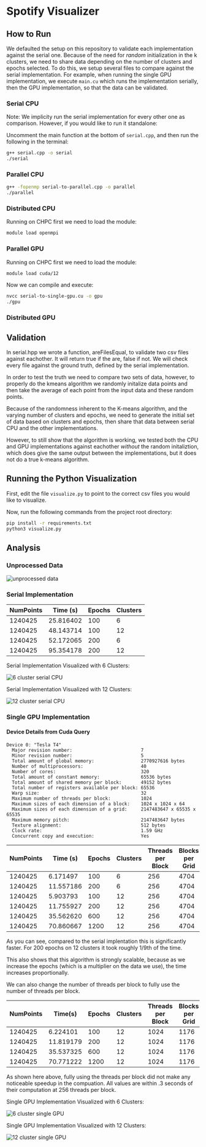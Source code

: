 # Spotify Visualizer

## How to Run

We defaulted the setup on this repository to validate each implementation against the serial one. Because of the need for _random_ initialization in the k clusters, we need to share data depending on the number of clusters and epochs selected. To do this, we setup several files to compare against the serial implementation. For example, when running the single GPU implementation, we execute `main.cu` which runs the implementation serially, then the GPU implementation, so that the data can be validated.

### Serial CPU

Note: We implicity run the serial implementation for every other one as comparison. However, if you would like to run it standalone:

Uncomment the main function at the bottom of `serial.cpp`, and then run the following in the terminal:

```bash
g++ serial.cpp -o serial
./serial
```

### Parallel CPU

```bash
g++ -fopenmp serial-to-parallel.cpp -o parallel
./parallel
```

### Distributed CPU

Running on CHPC first we need to load the module:

```bash
module load openmpi
```

### Parallel GPU

Running on CHPC first we need to load the module:

```bash
module load cuda/12
```

Now we can compile and execute:

```bash
nvcc serial-to-single-gpu.cu -o gpu
./gpu
```

### Distributed GPU

## Validation

In serial.hpp we wrote a function, areFilesEqual, to validate two csv files against eachother. It will return true if the are, false if not. We will check every file against the ground truth, defined by the serial implementation.

In order to test the truth we need to compare two sets of data, however, to properly do the kmeans algorithm we randomly initalize data points and then take the average of each point from the input data and these random points.

Because of the randomness inherent to the K-means algorithm, and the varying number of clusters and epochs, we need to generate the initial set of data based on clusters and epochs, then share that data between serial CPU and the other implementations.

However, to still show that the algorithm is working, we tested both the CPU and GPU implementations against eachother _without_ the random initaliztion, which does give the same output between the implementations, but it does not do a true k-means algorithm.

## Running the Python Visualization

First, edit the file `visualize.py` to point to the correct csv files you would like to visualize.

Now, run the following commands from the project root directory:

```bash
pip install -r requirements.txt
python3 visualize.py
```

## Analysis

### Unprocessed Data

![unprocessed data](./images/Unprocessed.png)

### Serial Implementation

| NumPoints | Time (s)  | Epochs | Clusters |
| --------- | --------- | ------ | -------- |
| 1240425   | 25.816402 | 100    | 6        |
| 1240425   | 48.143714 | 100    | 12       |
| 1240425   | 52.172065 | 200    | 6        |
| 1240425   | 95.354178 | 200    | 12       |

Serial Implementation Visualized with 6 Clusters:

![6 cluster serial CPU](./images/serialProcessed.png)

Serial Implementation Visualized with 12 Clusters:

![12 cluster serial CPU](./images/Serial-200e-12c.png)

### Single GPU Implementation

#### Device Details from Cuda Query

```text
Device 0: "Tesla T4"
  Major revision number:                         7
  Minor revision number:                         5
  Total amount of global memory:                 2770927616 bytes
  Number of multiprocessors:                     40
  Number of cores:                               320
  Total amount of constant memory:               65536 bytes
  Total amount of shared memory per block:       49152 bytes
  Total number of registers available per block: 65536
  Warp size:                                     32
  Maximum number of threads per block:           1024
  Maximum sizes of each dimension of a block:    1024 x 1024 x 64
  Maximum sizes of each dimension of a grid:     2147483647 x 65535 x 65535
  Maximum memory pitch:                          2147483647 bytes
  Texture alignment:                             512 bytes
  Clock rate:                                    1.59 GHz
  Concurrent copy and execution:                 Yes

```

| NumPoints | Time (s)  | Epochs | Clusters | Threads per Block | Blocks per Grid |
| --------- | --------- | ------ | -------- | ----------------- | --------------- |
| 1240425   | 6.171497  | 100    | 6        | 256               | 4704            |
| 1240425   | 11.557186 | 200    | 6        | 256               | 4704            |
| 1240425   | 5.903793  | 100    | 12       | 256               | 4704            |
| 1240425   | 11.755927 | 200    | 12       | 256               | 4704            |
| 1240425   | 35.562620 | 600    | 12       | 256               | 4704            |
| 1240425   | 70.860667 | 1200   | 12       | 256               | 4704            |

As you can see, compared to the serial implentation this is significantly faster. For 200 epochs on 12 clusters it took roughly 1/9th of the time.

This also shows that this algorithm is strongly scalable, because as we increase the epochs (which is a multiplier on the data we use), the time increases proportionally.

We can also change the number of threads per block to fully use the number of threads per block.

| NumPoints | Time(s)   | Epochs | Clusters | Threads per Block | Blocks per Grid |
| --------- | --------- | ------ | -------- | ----------------- | --------------- |
| 1240425   | 6.224101  | 100    | 12       | 1024              | 1176            |
| 1240425   | 11.819179 | 200    | 12       | 1024              | 1176            |
| 1240425   | 35.537325 | 600    | 12       | 1024              | 1176            |
| 1240425   | 70.771222 | 1200   | 12       | 1024              | 1176            |

As shown here above, fully using the threads per block did not make any noticeable speedup in the compuation. All values are within .3 seconds of their computation at 256 threads per block.

Single GPU Implementation Visualized with 6 Clusters:

![6 cluster single GPU](./images/gpuProcessed.png)

Single GPU Implementation Visualized with 12 Clusters:

![12 cluster single GPU](./images/Gpu-200e-12c.png)
